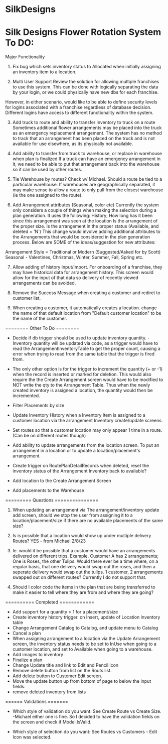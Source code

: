 # SilkDesigns
Silk Designs Flower Rotation System
To DO:
=======
Major Functionality

1) Fix bug which sets inventory status to Allocated when initially assigning an inventory item to a location.

2) Multi User Support Review the solution for allowing multiple franchises to use this system. This can be done with logically separating the data by your login, or we could physically have new dbs for each franchise.

However, in either scenario, would like to be able to define security levels for logins associated with a franchise regardless of database decision. Different logins have access to different functionality within the system.

3) Add truck to route and ability to transfer inventory to truck on a route Sometimes additional flower arrangements may be placed into the truck as an emergency replacement arrangement. The system has no method to track that an arrangement has been placed on the truck and is not available for use elsewhere, as its physically not available.

4) Add ability to transfer from truck to warehouse, or replace in warehouse when plan is finalized If a truck can have an emergency arrangement in it, we need to be able to put that arrangement back into the warehouse so it can be used by other routes.

5) Tie Warehouse by routes? Check w/ Michael. Should a route be tied to a particular warehouse. If warehouses are geographically separated, it may make sense to allow a route to only pull from the closest warehouse (ie the one assigned to the route).

6) Add Arrangement attributes (Seasonal, color etc) Currently the system only considers a couple of things when making the selection during a plan generation. It uses the following:
  History; How long has it been since this arrangement was seen at the location
  Is the arrangement of the proper size.
  Is the arrangement in the proper status (Available, and deleted = 'N')
  This change would involve adding additional attributes to the Arrangements that would be considered in the plan generation process. Below are SOME of the       ideas/suggestion for new attributes:

  Arrangement Style = Traditional or Modern (Suggested/Asked for by Scott)
  Seasonal - Valentines, Christmas, Winter, Summer, Fall, Spring etc.
  
7) Allow adding of history input/import. For onboarding of a franchise, they may have historical data for arrangement history. This screen would allow for the input of that data so delivery of recently viewed arrangements can be avoided.

8) Remove the Success Message when creating a customer and rediret to customer list.
9) When creating a customer, it automatically creates a location.  change the name of that default location from "Default customer location" to be the name of the customer.

========  Other To Do  ========

- Decide if db trigger should be used to update inventory quantity. - Inventory quantity will be updated via code, as a trigger would have to read the ArrangementInventoryTable to get the proper count, causing a error when trying to read from the same table that the trigger is fired from.

- The only other option is for the trigger to increment the quantity (+ or -1) when the record is inserted or marked for deletion. This would also require the the Create Arrangement screen would have to be modified to NOT write the qty to the Arrangement Table. Thus when the newly created inventory is assigned a location, the quantity would then be incremented.

- Filter Placements by size

- Update Inventory History when a Inventory Item is assigned to a customer location via the arrangement Inventory create/update screens.

- Set routes so that a customer location may only appear 1 time in a route. (Can be on different routes though)

- Add ability to update arrangements from the location screen. To put an arrangement in a location or to update a location/placement's arrangement.

- Create trigger on RoutePlanDetailRecords when deleted, reset the inventory status of the Arrangement Inventory back to available?

- Add location to the Create Arrangement Screen

- Add placements to the Warehouse

=========  Questions  ===============

1)  When updating an arrangement via The arrangement/inventory update add screen, should we stop the user from assigning it to a location/placement/size if there are no available placements of the same size?

2)  Is is possible that a location would show up under multiple delivery Routes? YES - from Michael 2/8/23

3)  Ie. would it be possible that a customer would have an arrangements delivered on different trips. Example. Customer A has 2 arrangements; One is Roses, the other Tulips. Would there ever be a time where, on a regular basis, that one delivery would swap out the roses, and then a seperate delivery would swap out the tulips. 1 customer, 2 arrangements swapped out on different routes? Currently I do not support that.

4)  Should I color code the items in the plan that are being transferred to make it easier to tell where they are from and where they are going?

==========  Completed  ============

- Add support for a quantity > 1 for a placement/size
- Create inventory history trigger. on Insert, update of Location Inventory table
- Change Arrangement Catalog to Catalog, and update menu to Catalog
- Cancel a plan
- When assigning arrangement to a location via the Update Arrangement screen, the inventory status needs to be set to InUse when going to a customer location, and set to Available when going to a warehouse.
- Add images to inventory
- Finalize a plan
- Change Update title and link to Edit and Pencil icon
- Remove delete button from list on the Routs list.
- Add delete button to Customer Edit screen.
- Move the update button up from bottom of page to below the input fields.
- remove deleted inventory from lists

======  Validations =======
- Which style of validation do you want: See Create Route vs Create Size. -Michael either one is fine. So I decided to have the validation fields on the screen and check if Model.IsValid.

- Which style of selection do you want: See Routes vs Customers - Edit Icon was selected.
